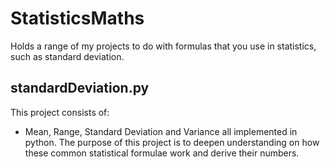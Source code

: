 # StatisticsMaths
Holds a range of my projects to do with formulas that you use in statistics, such as standard deviation.

## standardDeviation.py

This project consists of:
 - Mean, Range, Standard Deviation and Variance all implemented in python. The purpose of this project is to deepen understanding on how these common statistical formulae work and derive their numbers.
